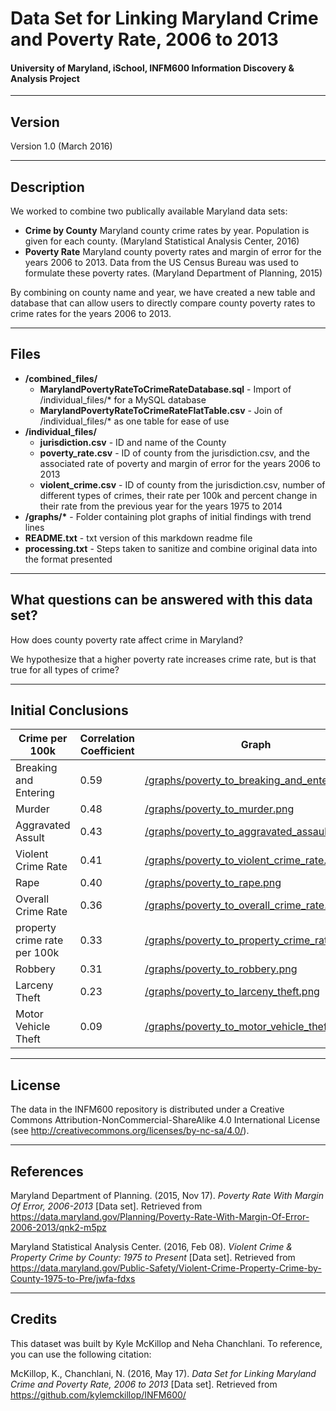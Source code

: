 # Data Set for Linking Maryland Crime and Poverty Rate, 2006 to 2013
#### University of Maryland, iSchool, INFM600 Information Discovery &amp; Analysis Project

-------
Version
-------

Version 1.0 (March 2016)

-----------
Description
-----------

We worked to combine two publically available Maryland data sets:
* __Crime by County__ Maryland county crime rates by year. Population is given for each county. (Maryland Statistical Analysis Center, 2016)
* __Poverty Rate__ Maryland county poverty rates and margin of error for the years 2006 to 2013. Data from the US Census Bureau was used to formulate these poverty rates. (Maryland Department of Planning, 2015)

By combining on county name and year, we have created a new table and database that can allow users to directly compare county poverty rates to crime rates for the years 2006 to 2013.


-----
Files
-----
* __/combined_files/__ 
    * __MarylandPovertyRateToCrimeRateDatabase.sql__ - Import of /individual_files/* for a MySQL database
    * __MarylandPovertyRateToCrimeRateFlatTable.csv__ - Join of /individual_files/* as one table for ease of use
* __/individual_files/__
    * __jurisdiction.csv__ - ID and name of the County
    * __poverty_rate.csv__ - ID of county from the jurisdiction.csv, and the associated rate of poverty and margin of error for the years 2006 to 2013
    * __violent_crime.csv__ - ID of county from the jurisdiction.csv, number of different types of crimes, their rate per 100k and percent change in their rate from the previous year for the years 1975 to 2014
 * __/graphs/*__ - Folder containing plot graphs of initial findings with trend lines
* __README.txt__ - txt version of this markdown readme file
* __processing.txt__ - Steps taken to sanitize and combine original data into the format presented
 
-----------
What questions can be answered with this data set?
-----------
How does county poverty rate affect crime in Maryland? 

We hypothesize that a higher poverty rate increases crime rate, but is that true for all types of crime?

-----------
Initial Conclusions
-----------

| Crime per 100k | Correlation Coefficient | Graph |
|---|---|---|
|Breaking and Entering|0.59|[/graphs/poverty_to_breaking_and_entering.png](https://raw.githubusercontent.com/kylemckillop/INFM600/master/graphs/poverty_to_breaking_and_entering.png)|
|Murder|0.48| [/graphs/poverty_to_murder.png](https://raw.githubusercontent.com/kylemckillop/INFM600/master/graphs/poverty_to_murder.png) |
|Aggravated Assult|  0.43 | [/graphs/poverty_to_aggravated_assault.png](https://raw.githubusercontent.com/kylemckillop/INFM600/master/graphs/poverty_to_aggravated_assault.png)  |
|Violent Crime Rate|  0.41 | [/graphs/poverty_to_violent_crime_rate.png](https://raw.githubusercontent.com/kylemckillop/INFM600/master/graphs/poverty_to_violent_crime_rate.png)  |
|Rape| 0.40  |  [/graphs/poverty_to_rape.png](https://raw.githubusercontent.com/kylemckillop/INFM600/master/graphs/poverty_to_rape.png) |
|Overall Crime Rate| 0.36  | [/graphs/poverty_to_overall_crime_rate.png](https://raw.githubusercontent.com/kylemckillop/INFM600/master/graphs/poverty_to_overall_crime_rate.png)  |
|property crime rate per 100k| 0.33  | [/graphs/poverty_to_property_crime_rate.png](https://raw.githubusercontent.com/kylemckillop/INFM600/master/graphs/poverty_to_property_crime_rate.png)  |
|Robbery| 0.31  | [/graphs/poverty_to_robbery.png](https://raw.githubusercontent.com/kylemckillop/INFM600/master/graphs/poverty_to_robbery.png)  |
|Larceny Theft | 0.23  | [/graphs/poverty_to_larceny_theft.png](https://raw.githubusercontent.com/kylemckillop/INFM600/master/graphs/poverty_to_larceny_theft.png)  |
| Motor Vehicle Theft  |  0.09 | [/graphs/poverty_to_motor_vehicle_theft.png](https://raw.githubusercontent.com/kylemckillop/INFM600/master/graphs/poverty_to_motor_vehicle_theft.png)  |

------- 
License
-------

The data in the INFM600 repository is distributed under a Creative Commons 
Attribution-NonCommercial-ShareAlike 4.0 International License (see 
http://creativecommons.org/licenses/by-nc-sa/4.0/).

----------
References
----------

Maryland Department of Planning. (2015, Nov 17). *Poverty Rate With Margin Of Error, 2006-2013* [Data set]. Retrieved from https://data.maryland.gov/Planning/Poverty-Rate-With-Margin-Of-Error-2006-2013/qnk2-m5pz

Maryland Statistical Analysis Center. (2016, Feb 08). *Violent Crime & Property Crime by County: 1975 to Present* [Data set]. Retrieved from https://data.maryland.gov/Public-Safety/Violent-Crime-Property-Crime-by-County-1975-to-Pre/jwfa-fdxs

-------
Credits
-------

   This dataset was built by Kyle McKillop and Neha Chanchlani.  To reference, you can use the following citation:
   
   McKillop, K., Chanchlani, N. (2016, May 17). *Data Set for Linking Maryland Crime and Poverty Rate, 2006 to 2013* [Data set]. Retrieved from https://github.com/kylemckillop/INFM600/
